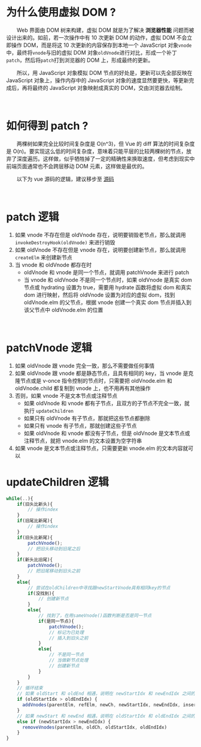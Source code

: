 # 为什么使用虚拟 DOM ?        
　　Web 界面由 DOM 树来构建，虚拟 DOM 就是为了解决 **浏览器性能** 问题而被设计出来的。如前，若一次操作中有 10 次更新 DOM 的动作，虚拟 DOM 不会立即操作 DOM，而是将这 10 次更新的内容保存到本地一个 JavaScript 对象`vnode`中，最终将`vnode`与旧的虚拟 DOM 对象`oldVnode`进行对比，形成一个补丁`patch`，然后将`patch`打到浏览器的 DOM 上，形成最终的更新。
  
　　所以，用 JavaScript 对象模拟 DOM 节点的好处是，更新可以先全部反映在 JavaScript 对象上，操作内存中的 JavaScript 对象的速度显然要更快，等更新完成后，再将最终的 JavaScript 对象映射成真实的 DOM，交由浏览器去绘制。
  
<br>

# 如何得到 patch ?
　　两棵树如果完全比较时间复杂度是 O(n^3)，但 Vue 的 diff 算法的时间复杂度是 O(n)。要实现这么低的时间复杂度，意味着只能平层的比较两棵树的节点，放弃了深度遍历。这样做，似乎牺牲掉了一定的精确性来换取速度，但考虑到现实中前端页面通常也不会跨层移动 DOM 元素，这样做是最优的。

　　以下为 vue 源码的逻辑，建议移步至 [源码](https://github.com/TanYJie/Technology-Stack/blob/master/Vue/vdom源码.md)
  
<br>

# patch 逻辑
1. 如果 vnode 不存在但是 oldVnode 存在，说明要销毁老节点，那么就调用 `invokeDestroyHook(oldVnode)` 来进行销毁
2. 如果 oldVnode 不存在但是 vnode 存在，说明要创建新节点，那么就调用 `createElm` 来创建新节点
3. 当 vnode 和 oldVnode 都存在时
   * oldVnode 和 vnode 是同一个节点，就调用 patchVnode 来进行 patch
   * 当 vnode 和 oldVnode 不是同一个节点时，如果 oldVnode 是真实 dom 节点或 hydrating 设置为 true，需要用 hydrate 函数将虚拟 dom 和真实 dom 进行映射，然后将 oldVnode 设置为对应的虚拟 dom，找到 oldVnode.elm 的父节点，根据 vnode 创建一个真实 dom 节点并插入到该父节点中 oldVnode.elm 的位置
     
<br>

# patchVnode 逻辑
1. 如果 oldVnode 跟 vnode 完全一致，那么不需要做任何事情
2. 如果 oldVnode 跟 vnode 都是静态节点，且具有相同的 key，当 vnode 是克隆节点或是 v-once 指令控制的节点时，只需要把 oldVnode.elm 和  oldVnode.child 都复制到 vnode 上，也不用再有其他操作
3. 否则，如果 vnode 不是文本节点或注释节点
    * 如果 oldVnode 和 vnode 都有子节点，且双方的子节点不完全一致，就执行 `updateChildren`
    * 如果只有 oldVnode 有子节点，那就把这些节点都删除
    * 如果只有 vnode 有子节点，那就创建这些子节点
    * 如果 oldVnode 和 vnode 都没有子节点，但是 oldVnode 是文本节点或注释节点，就把 vnode.elm 的文本设置为空字符串
4. 如果 vnode 是文本节点或注释节点，只需要更新 vnode.elm 的文本内容就可以
    
# updateChildren 逻辑
```javascript
while(..){
    if(旧头比新头){
        // 操作index
    }
    if(旧尾比新尾){
        // 操作index
    }
    if(旧头比新尾){
        patchVnode();
        // 把旧头移动到旧尾之后
    }
    if(新头比旧尾){
        patchVnode();
        // 把旧尾移动到旧头之前
    }
    else{
        // 尝试在oldChildren中寻找跟newStartVnode具有相同key的节点
        if(没找到){
            // 创建新节点 
        }
        else{
            // 找到了，在用sameVnode()函数判断是否是同一节点
            if(是同一节点){
                patchVnode();
                // 标记为已处理
                // 插入到旧头之前
            }
            else{
                // 不是同一节点
                // 当做新节点处理
                // 创建新节点
            }
        }
    }
    // 循环结束
    // 如果 oldStart 和 oldEnd 相遇，说明在 newStartIdx 和 newEndIdx 之间的节点都是新节点，直接添加
    if (oldStartIdx > oldEndIdx) {
      addVnodes(parentElm, refElm, newCh, newStartIdx, newEndIdx, insertedVnodeQueue)
    } 
    // 如果 newStart 和 newEnd 相遇，说明在 oldStartIdx 和 oldEndIdx 之间的节点在新 dom 中不存在，直接删除
    else if (newStartIdx > newEndIdx) {
      removeVnodes(parentElm, oldCh, oldStartIdx, oldEndIdx)
    }
}
```
